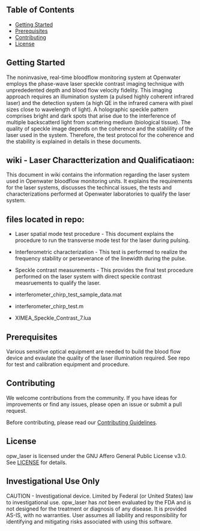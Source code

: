 ## Table of Contents
- [Getting Started](#getting-started)
- [Prerequisites](#prerequisites)
- [Contributing](#contributing)
- [License](#license)

## Getting Started
The noninvasive, real-time bloodflow monitoring system at Openwater employs the phase-wave laser speckle contrast imaging technique with unprededented depth and blood flow velocity fidelity.
This imaging approach requires an illumination system (a pulsed highly coherent infrared laser) and the detection system (a high QE in the infrared camera with pixel sizes close to wavelength of light). A holographic speckle pattern comprises bright and dark spots that arise due to the interference of multiple backscatterd light from scattering medium (biological tissue). The quality of speckle image depends on the coherence and the stablility of the laser used in the system. Therefore, the test protocol for the coherence and the stability is explained in details in these documents.

## wiki - Laser Charactterization and Qualificatiaon:
This document in wiki contains the information regarding the laser system used in Openwater bloodflow monitoring units. It explains the requirements for the laser systems, discusses the techincal issues, the tests and characterizations performed at Openwater laboratories to qualify the laser system.

## files located in repo:

* Laser spatial mode test procedure - This document explains the procedure to run the transverse mode test for the laser during pulsing.

* Interferometric characterization - This test is performed to realize the frequency stability or perseverance of the linewidth during the pulse.

* Speckle contrast measurements - This provides the final test procedure performed on the laser system with direct speckle contrast measruements to qualify the laser.
  
* interferometer_chirp_test_sample_data.mat

* interferometer_chirp_test.m

* XIMEA_Speckle_Contrast_7.lua

## Prerequisites

Various sensitive optical equipment are needed to build the blood flow device and evaulate the quality of the laser illumination required. See repo for test and calibration equipment and procedure.

## Contributing

We welcome contributions from the community. If you have ideas for improvements or find any issues, please open an issue or submit a pull request.

Before contributing, please read our [Contributing Guidelines](CONTRIBUTING.md).

## License

opw_laser is licensed under the GNU Affero General Public License v3.0. See [LICENSE](LICENSE) for details.

## Investigational Use Only
CAUTION - Investigational device. Limited by Federal (or United States) law to investigational use. opw_laser has *not* been evaluated by the FDA and is not designed for the treatment or diagnosis of any disease. It is provided AS-IS, with no warranties. User assumes all liability and responsibility for identifying and mitigating risks associated with using this software.

